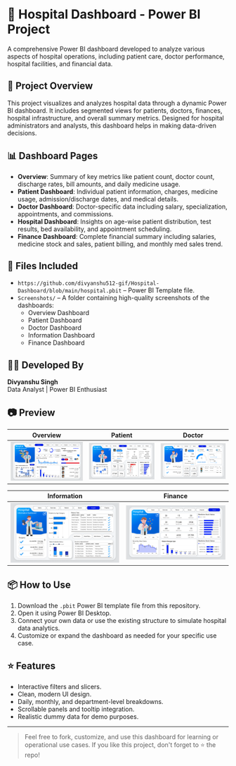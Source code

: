 # 🏥 Hospital Dashboard - Power BI Project

A comprehensive Power BI dashboard developed to analyze various aspects of hospital operations, including patient care, doctor performance, hospital facilities, and financial data.

## 📌 Project Overview

This project visualizes and analyzes hospital data through a dynamic Power BI dashboard. It includes segmented views for patients, doctors, finances, hospital infrastructure, and overall summary metrics. Designed for hospital administrators and analysts, this dashboard helps in making data-driven decisions.

## 📊 Dashboard Pages

- **Overview**: Summary of key metrics like patient count, doctor count, discharge rates, bill amounts, and daily medicine usage.
- **Patient Dashboard**: Individual patient information, charges, medicine usage, admission/discharge dates, and medical details.
- **Doctor Dashboard**: Doctor-specific data including salary, specialization, appointments, and commissions.
- **Hospital Dashboard**: Insights on age-wise patient distribution, test results, bed availability, and appointment scheduling.
- **Finance Dashboard**: Complete financial summary including salaries, medicine stock and sales, patient billing, and monthly med sales trend.

## 📁 Files Included

- `https://github.com/divyanshu512-gif/Hospital-Dashboard/blob/main/hospital.pbit` – Power BI Template file.
- `Screenshots/` – A folder containing high-quality screenshots of the dashboards:
  - Overview Dashboard
  - Patient Dashboard
  - Doctor Dashboard
  - Information Dashboard
  - Finance Dashboard

## 🧑‍💻 Developed By

**Divyanshu Singh**  
Data Analyst | Power BI Enthusiast

## 📷 Preview

| Overview | Patient | Doctor |
|---------|--------|--------|
| ![Overview](https://github.com/divyanshu512-gif/Hospital-Dashboard/blob/main/Screenshot%20Overview%20page.png) | ![Patient](https://github.com/divyanshu512-gif/Hospital-Dashboard/blob/main/Screenshot%20Patient%20Page.png) | ![Doctor](https://github.com/divyanshu512-gif/Hospital-Dashboard/blob/main/Screenshot%20Doctor%20Page.png) |

| Information | Finance |
|-------------|---------|
| ![Hospital](https://github.com/divyanshu512-gif/Hospital-Dashboard/blob/main/Screenshot%20Information%20Page.png) | ![Finance](https://github.com/divyanshu512-gif/Hospital-Dashboard/blob/main/Screenshot%20Finance%20Page.png) |

## 📦 How to Use

1. Download the `.pbit` Power BI template file from this repository.
2. Open it using Power BI Desktop.
3. Connect your own data or use the existing structure to simulate hospital data analytics.
4. Customize or expand the dashboard as needed for your specific use case.

## ⭐ Features

- Interactive filters and slicers.
- Clean, modern UI design.
- Daily, monthly, and department-level breakdowns.
- Scrollable panels and tooltip integration.
- Realistic dummy data for demo purposes.

---

> Feel free to fork, customize, and use this dashboard for learning or operational use cases. If you like this project, don't forget to ⭐ the repo!

